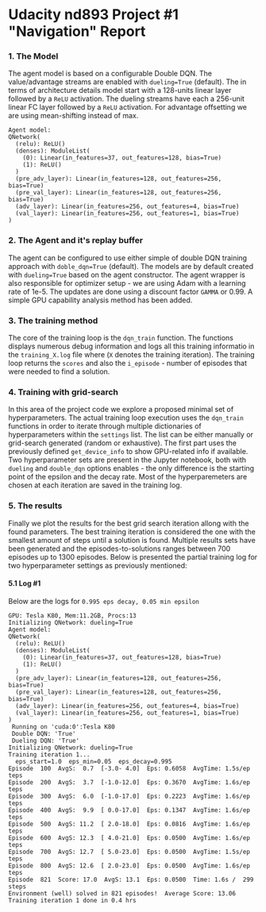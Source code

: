 # Udacity nd893 Project #1 "Navigation" Report 


### 1. The Model
The agent model is based on a configurable Double DQN. The value/advantage streams are enabled with `dueling=True` (default). The in terms of architecture details model start with a 128-units linear layer followed by a `ReLU` activation. The dueling streams have each a 256-unit linear FC layer followed by a `ReLU` activation. For advantage offsetting we are using mean-shifting instead of max.

```
Agent model:
QNetwork(
  (relu): ReLU()
  (denses): ModuleList(
    (0): Linear(in_features=37, out_features=128, bias=True)
    (1): ReLU()
  )
  (pre_adv_layer): Linear(in_features=128, out_features=256, bias=True)
  (pre_val_layer): Linear(in_features=128, out_features=256, bias=True)
  (adv_layer): Linear(in_features=256, out_features=4, bias=True)
  (val_layer): Linear(in_features=256, out_features=1, bias=True)
)
```

### 2. The Agent and it's replay buffer

The agent can be configured to use either simple of double DQN training approach with `doble_dqn=True` (default). The models are by default created with `dueling=True` based on the agent constructor. The agent wrapper is also responsible for optimizer setup - we are using Adam with a learning rate of 1e-5. The updates are done using a discount factor `GAMMA` or 0.99.
A simple GPU capability analysis method has been added. 

### 3. The training method

The core of the training loop is the `dqn_train` function. The functions displays numerous debug information and logs all this training informatio in the `training_X.log` file where (`X` denotes the training iteration). The training loop returns the `scores` and also the `i_episode` - number of episodes that were needed to find a solution.

### 4. Training with grid-search 

In this area of the project code we explore a proposed minimal set of hyperparameters. The actual training loop execution uses the `dqn_train` functions in order to iterate through multiple dictionaries of hyperparameters within the `settings` list. The list can be either manually or grid-search generated (random or exhaustive). The first part uses the previously defined `get_device_info` to show GPU-related info if available.
Two hyperparameter sets are present in the Jupyter notebook, both with `dueling` and `double_dqn` options enables - the only difference is the starting point of the epsilon and the decay rate.
Most of the hyperparemeters are chosen at each iteration are saved in the training log.

### 5. The results

Finally we plot the results for the best grid search iteration allong with the found parameters. The best training iteration is considered the one with the smallest amount of steps until a solution is found.
Multiple results sets have been generated and the episodes-to-solutions ranges between 700 episodes up to 1300 episodes. Below is presented the partial training log for two hyperparameter settings as previously mentioned:


#### 5.1 Log #1

Below are the logs for `0.995 eps decay, 0.05 min epsilon`
```
GPU: Tesla K80, Mem:11.2GB, Procs:13
Initializing QNetwork: dueling=True
Agent model:
QNetwork(
  (relu): ReLU()
  (denses): ModuleList(
    (0): Linear(in_features=37, out_features=128, bias=True)
    (1): ReLU()
  )
  (pre_adv_layer): Linear(in_features=128, out_features=256, bias=True)
  (pre_val_layer): Linear(in_features=128, out_features=256, bias=True)
  (adv_layer): Linear(in_features=256, out_features=4, bias=True)
  (val_layer): Linear(in_features=256, out_features=1, bias=True)
)
 Running on 'cuda:0':Tesla K80
 Double DQN: 'True'
 Dueling DQN: 'True'
Initializing QNetwork: dueling=True
Training iteration 1...
  eps_start=1.0  eps_min=0.05  eps_decay=0.995
Episode  100  AvgS:  0.7  [-3.0- 4.0]  Eps: 0.6058  AvgTime: 1.5s/ep			teps 
Episode  200  AvgS:  3.7  [-1.0-12.0]  Eps: 0.3670  AvgTime: 1.6s/ep			teps 
Episode  300  AvgS:  6.0  [-1.0-17.0]  Eps: 0.2223  AvgTime: 1.6s/ep			teps 
Episode  400  AvgS:  9.9  [ 0.0-17.0]  Eps: 0.1347  AvgTime: 1.6s/ep			teps 
Episode  500  AvgS: 11.2  [ 2.0-18.0]  Eps: 0.0816  AvgTime: 1.6s/ep			teps 
Episode  600  AvgS: 12.3  [ 4.0-21.0]  Eps: 0.0500  AvgTime: 1.6s/ep			teps 
Episode  700  AvgS: 12.7  [ 5.0-23.0]  Eps: 0.0500  AvgTime: 1.5s/ep			teps 
Episode  800  AvgS: 12.6  [ 2.0-23.0]  Eps: 0.0500  AvgTime: 1.6s/ep			teps 
Episode  821  Score: 17.0  AvgS: 13.1  Eps: 0.0500  Time: 1.6s /  299 steps 
Environment (well) solved in 821 episodes!	Average Score: 13.06
Training iteration 1 done in 0.4 hrs
```